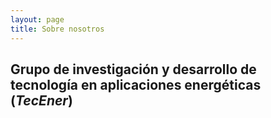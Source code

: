 ```yaml
---
layout: page
title: Sobre nosotros
---
```


## Grupo de investigación y desarrollo de tecnología en aplicaciones energéticas (*TecEner*)
 
